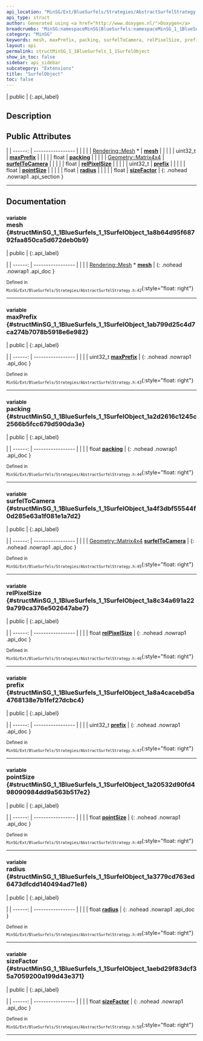 ```yaml
---
api_location: "MinSG/Ext/BlueSurfels/Strategies/AbstractSurfelStrategy.h"
api_type: struct
author: Generated using <a href="http://www.doxygen.nl/">Doxygen</a>
breadcrumbs: "MinSG:namespaceMinSG|BlueSurfels:namespaceMinSG_1_1BlueSurfels"
category: "MinSG"
keywords: mesh, maxPrefix, packing, surfelToCamera, relPixelSize, prefix, pointSize, radius, sizeFactor
layout: api
permalink: structMinSG_1_1BlueSurfels_1_1SurfelObject
show_in_toc: false
sidebar: api_sidebar
subcategory: "Extensions"
title: "SurfelObject"
toc: false
---
```


| public |
{:.api_label}

## Description





## Public Attributes

|
| ------: | ----------------- |
|  | |
| [Rendering::Mesh](classRendering_1_1Mesh) * | **[mesh](#structMinSG_1_1BlueSurfels_1_1SurfelObject_1a8b64d95f68792faa850ca5d672deb0b9)**  |
|  | |
| uint32_t | **[maxPrefix](#structMinSG_1_1BlueSurfels_1_1SurfelObject_1ab799d25c4d7ca274b7078b5918e6e982)**  |
|  | |
| float | **[packing](#structMinSG_1_1BlueSurfels_1_1SurfelObject_1a2d2616c1245c2566b5fcc679d590da3e)**  |
|  | |
| [Geometry::Matrix4x4](namespaceGeometry#namespaceGeometry_1a1dec338534190ba5915a7dc75b38fcbe) | **[surfelToCamera](#structMinSG_1_1BlueSurfels_1_1SurfelObject_1a4f3dbf55544f0d285e63a1f081e1a7d2)**  |
|  | |
| float | **[relPixelSize](#structMinSG_1_1BlueSurfels_1_1SurfelObject_1a8c34a691a229a799ca376e502647abe7)**  |
|  | |
| uint32_t | **[prefix](#structMinSG_1_1BlueSurfels_1_1SurfelObject_1a8a4cacebd5a4768138e7b1fef27dcbc4)**  |
|  | |
| float | **[pointSize](#structMinSG_1_1BlueSurfels_1_1SurfelObject_1a20532d90fd498090984dd9a563b517e2)**  |
|  | |
| float | **[radius](#structMinSG_1_1BlueSurfels_1_1SurfelObject_1a3779cd763ed6473dfcdd140494ad71e8)**  |
|  | |
| float | **[sizeFactor](#structMinSG_1_1BlueSurfels_1_1SurfelObject_1aebd29f83dcf35a7059200a199d43e371)**  |
{: .nohead .nowrap1 .api_section }


-------------------------------------------------------------------

## Documentation

### <small>variable</small><br/> mesh {#structMinSG_1_1BlueSurfels_1_1SurfelObject_1a8b64d95f68792faa850ca5d672deb0b9}

| public |
{:.api_label}

|
| ------: | ----------------- |
|  |
| [Rendering::Mesh](classRendering_1_1Mesh) * **[mesh](#structMinSG_1_1BlueSurfels_1_1SurfelObject_1a8b64d95f68792faa850ca5d672deb0b9)**  |
{: .nohead .nowrap1 .api_doc }





<sub>Defined in `MinSG/Ext/BlueSurfels/Strategies/AbstractSurfelStrategy.h:42`</sub>{:style="float: right"}

-------------------------------------------------------------------

### <small>variable</small><br/> maxPrefix {#structMinSG_1_1BlueSurfels_1_1SurfelObject_1ab799d25c4d7ca274b7078b5918e6e982}

| public |
{:.api_label}

|
| ------: | ----------------- |
|  |
| uint32_t **[maxPrefix](#structMinSG_1_1BlueSurfels_1_1SurfelObject_1ab799d25c4d7ca274b7078b5918e6e982)**  |
{: .nohead .nowrap1 .api_doc }





<sub>Defined in `MinSG/Ext/BlueSurfels/Strategies/AbstractSurfelStrategy.h:43`</sub>{:style="float: right"}

-------------------------------------------------------------------

### <small>variable</small><br/> packing {#structMinSG_1_1BlueSurfels_1_1SurfelObject_1a2d2616c1245c2566b5fcc679d590da3e}

| public |
{:.api_label}

|
| ------: | ----------------- |
|  |
| float **[packing](#structMinSG_1_1BlueSurfels_1_1SurfelObject_1a2d2616c1245c2566b5fcc679d590da3e)**  |
{: .nohead .nowrap1 .api_doc }





<sub>Defined in `MinSG/Ext/BlueSurfels/Strategies/AbstractSurfelStrategy.h:44`</sub>{:style="float: right"}

-------------------------------------------------------------------

### <small>variable</small><br/> surfelToCamera {#structMinSG_1_1BlueSurfels_1_1SurfelObject_1a4f3dbf55544f0d285e63a1f081e1a7d2}

| public |
{:.api_label}

|
| ------: | ----------------- |
|  |
| [Geometry::Matrix4x4](namespaceGeometry#namespaceGeometry_1a1dec338534190ba5915a7dc75b38fcbe) **[surfelToCamera](#structMinSG_1_1BlueSurfels_1_1SurfelObject_1a4f3dbf55544f0d285e63a1f081e1a7d2)**  |
{: .nohead .nowrap1 .api_doc }





<sub>Defined in `MinSG/Ext/BlueSurfels/Strategies/AbstractSurfelStrategy.h:45`</sub>{:style="float: right"}

-------------------------------------------------------------------

### <small>variable</small><br/> relPixelSize {#structMinSG_1_1BlueSurfels_1_1SurfelObject_1a8c34a691a229a799ca376e502647abe7}

| public |
{:.api_label}

|
| ------: | ----------------- |
|  |
| float **[relPixelSize](#structMinSG_1_1BlueSurfels_1_1SurfelObject_1a8c34a691a229a799ca376e502647abe7)**  |
{: .nohead .nowrap1 .api_doc }





<sub>Defined in `MinSG/Ext/BlueSurfels/Strategies/AbstractSurfelStrategy.h:46`</sub>{:style="float: right"}

-------------------------------------------------------------------

### <small>variable</small><br/> prefix {#structMinSG_1_1BlueSurfels_1_1SurfelObject_1a8a4cacebd5a4768138e7b1fef27dcbc4}

| public |
{:.api_label}

|
| ------: | ----------------- |
|  |
| uint32_t **[prefix](#structMinSG_1_1BlueSurfels_1_1SurfelObject_1a8a4cacebd5a4768138e7b1fef27dcbc4)**  |
{: .nohead .nowrap1 .api_doc }





<sub>Defined in `MinSG/Ext/BlueSurfels/Strategies/AbstractSurfelStrategy.h:47`</sub>{:style="float: right"}

-------------------------------------------------------------------

### <small>variable</small><br/> pointSize {#structMinSG_1_1BlueSurfels_1_1SurfelObject_1a20532d90fd498090984dd9a563b517e2}

| public |
{:.api_label}

|
| ------: | ----------------- |
|  |
| float **[pointSize](#structMinSG_1_1BlueSurfels_1_1SurfelObject_1a20532d90fd498090984dd9a563b517e2)**  |
{: .nohead .nowrap1 .api_doc }





<sub>Defined in `MinSG/Ext/BlueSurfels/Strategies/AbstractSurfelStrategy.h:48`</sub>{:style="float: right"}

-------------------------------------------------------------------

### <small>variable</small><br/> radius {#structMinSG_1_1BlueSurfels_1_1SurfelObject_1a3779cd763ed6473dfcdd140494ad71e8}

| public |
{:.api_label}

|
| ------: | ----------------- |
|  |
| float **[radius](#structMinSG_1_1BlueSurfels_1_1SurfelObject_1a3779cd763ed6473dfcdd140494ad71e8)**  |
{: .nohead .nowrap1 .api_doc }





<sub>Defined in `MinSG/Ext/BlueSurfels/Strategies/AbstractSurfelStrategy.h:49`</sub>{:style="float: right"}

-------------------------------------------------------------------

### <small>variable</small><br/> sizeFactor {#structMinSG_1_1BlueSurfels_1_1SurfelObject_1aebd29f83dcf35a7059200a199d43e371}

| public |
{:.api_label}

|
| ------: | ----------------- |
|  |
| float **[sizeFactor](#structMinSG_1_1BlueSurfels_1_1SurfelObject_1aebd29f83dcf35a7059200a199d43e371)**  |
{: .nohead .nowrap1 .api_doc }





<sub>Defined in `MinSG/Ext/BlueSurfels/Strategies/AbstractSurfelStrategy.h:50`</sub>{:style="float: right"}

-------------------------------------------------------------------


